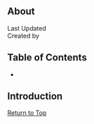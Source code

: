 ## About
Last Updated   
Created by


## Table of Contents
* 

## Introduction


[Return to Top](#about)
